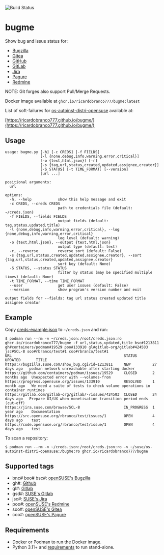 ![Build Status](https://github.com/ricardobranco777/bugme/actions/workflows/ci.yml/badge.svg)

# bugme

Show bug and issue status for:

- [Bugzilla](https://www.bugzilla.org/)
- [Gitea](https://about.gitea.com/)
- [GitHub](https://github.com/)
- [GitLab](https://gitlab.com/)
- [Jira](https://www.atlassian.com/software/jira)
- [Pagure](https://pagure.io/)
- [Redmine](https://www.redmine.org/)

NOTE: Git forges also support Pull/Merge Requests.

Docker image available at `ghcr.io/ricardobranco777/bugme:latest`

List of soft-failures for [os-autoinst-distri-opensuse](https://github.com/os-autoinst/os-autoinst-distri-opensuse) available at:

[https://ricardobranco777.github.io/bugme/](https://ricardobranco777.github.io/bugme/)

## Usage

```
usage: bugme.py [-h] [-c CREDS] [-f FIELDS]
                [-l {none,debug,info,warning,error,critical}]
                [-o {text,html,json}] [-r]
                [-s {tag,url,status,created,updated,assignee,creator}]
                [-S STATUS] [-t TIME_FORMAT] [--version]
                [url ...]

positional arguments:
  url

options:
  -h, --help            show this help message and exit
  -c CREDS, --creds CREDS
                        path to credentials file (default: ~/creds.json)
  -f FIELDS, --fields FIELDS
                        output fields (default: tag,status,updated,title)
  -l {none,debug,info,warning,error,critical}, --log {none,debug,info,warning,error,critical}
                        log level (default: warning)
  -o {text,html,json}, --output {text,html,json}
                        output type (default: text)
  -r, --reverse         reverse sort (default: False)
  -s {tag,url,status,created,updated,assignee,creator}, --sort {tag,url,status,created,updated,assignee,creator}
                        sort key (default: None)
  -S STATUS, --status STATUS
                        filter by status (may be specified multiple times) (default: None)
  -t TIME_FORMAT, --time TIME_FORMAT
  --user                get user issues (default: False)
  --version             show program's version number and exit

output fields for --fields: tag url status created updated title assignee creator
```

## Example

Copy [creds-example.json](creds-example.json) to `~/creds.json` and run:

```
$ podman run --rm -v ~/creds.json:/root/creds.json:ro ghcr.io/ricardobranco777/bugme -f url,status,updated,title bsc#1213811 gh#containers/podman#19529 poo#133910 gl#gitlab-org/gitlab#424503  jsc#SCL-8 soo#rbranco/test#1 coo#rbranco/test#1
URL                                                   STATUS       UPDATED       TITLE
https://bugzilla.suse.com/show_bug.cgi?id=1213811     NEW          27 days ago   podman network unreachable after starting docker
https://github.com/containers/podman/issues/19529     CLOSED       2 months ago  Unexpected error with --volumes-from
https://progress.opensuse.org/issues/133910           RESOLVED     1 month ago   We need a suite of tests to check volume operations in container runtimes
https://gitlab.com/gitlab-org/gitlab/-/issues/424503  CLOSED       24 days ago   Prepare UI/UX when monetisation transition period ends (cut-off)
https://jira.suse.com/browse/SCL-8                    IN_PROGRESS  1 year ago    Documentation
https://src.opensuse.org/rbranco/test/issues/1        OPEN         4 days ago    test
https://code.opensuse.org/rbranco/test/issue/1        OPEN         4 days ago    test
```

To scan a repository:

```
$ podman run --rm -v ~/creds.json:/root/creds.json:ro -v ~/suse/os-autoinst-distri-opensuse:/bugme:ro ghcr.io/ricardobranco777/bugme
```

## Supported tags

- bnc# boo# bsc#: [openSUSE's Bugzilla](https://bugzilla.suse.com)
- gh#: [Github](https://github.com)
- gl#: [Gitlab](https://gitlab.com)
- gsd#: [SUSE's Gitlab](https://gitlab.suse.de)
- jsc#: [SUSE's Jira](https://jira.suse.com)
- poo#: [openSUSE's Redmine](https://progress.opensuse.org)
- soo#: [openSUSE's Gitea](https://src.opensuse.org)
- coo#: [openSUSE's Pagure](https://code.opensuse.org)

## Requirements

- Docker or Podman to run the Docker image.
- Python 3.11+ and [requirements](requirements-dev.txt) to run stand-alone.
